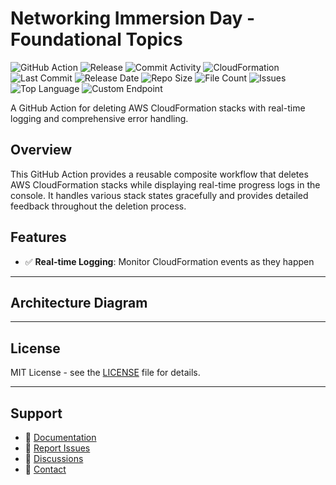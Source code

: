 # Networking Immersion Day - Foundational Topics

![GitHub Action](https://img.shields.io/badge/GitHub-Action-blue?logo=github)&nbsp;![Release](https://github.com/subhamay-bhattacharyya/0303-vpc-cft/actions/workflows/release.yaml/badge.svg)&nbsp;![Commit Activity](https://img.shields.io/github/commit-activity/t/subhamay-bhattacharyya/0303-vpc-cft)&nbsp;![CloudFormation](https://img.shields.io/badge/AWS-CloudFormation-orange?logo=amazonaws)&nbsp;![Last Commit](https://img.shields.io/github/last-commit/subhamay-bhattacharyya/0303-vpc-cft)&nbsp;![Release Date](https://img.shields.io/github/release-date/subhamay-bhattacharyya/0303-vpc-cft)&nbsp;![Repo Size](https://img.shields.io/github/repo-size/subhamay-bhattacharyya/0303-vpc-cft)&nbsp;![File Count](https://img.shields.io/github/directory-file-count/subhamay-bhattacharyya/0303-vpc-cft)&nbsp;![Issues](https://img.shields.io/github/issues/subhamay-bhattacharyya/0303-vpc-cft)&nbsp;![Top Language](https://img.shields.io/github/languages/top/subhamay-bhattacharyya/0303-vpc-cft)&nbsp;![Custom Endpoint](https://img.shields.io/endpoint?url=https://gist.githubusercontent.com/bsubhamay/6bd9058bc6702ca83fc83ab48ae6203d/raw/0303-vpc-cft.json?)


A GitHub Action for deleting AWS CloudFormation stacks with real-time logging and comprehensive error handling.

## Overview

This GitHub Action provides a reusable composite workflow that deletes AWS CloudFormation stacks while displaying real-time progress logs in the console. It handles various stack states gracefully and provides detailed feedback throughout the deletion process.

## Features

- ✅ **Real-time Logging**: Monitor CloudFormation events as they happen

---

## Architecture Diagram


---

## License

MIT License - see the [LICENSE](LICENSE) file for details.

---

## Support

- 📖 [Documentation](https://github.com/subhamay-bhattacharyya/0303-vpc-cft/wiki)
- 🐛 [Report Issues](https://github.com/subhamay-bhattacharyya/0303-vpc-cft/issues)
- 💬 [Discussions](https://github.com/subhamay-bhattacharyya/0303-vpc-cft/discussions)
- 📧 [Contact](mailto:support@subhamay.aws@gmail.com)